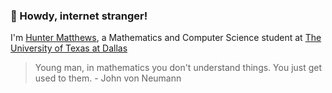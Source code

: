 ### 👋 Howdy, internet stranger!
I'm [Hunter Matthews](https://www.hunterjmatthews.com), a Mathematics and Computer Science student at [The University of Texas at Dallas](https://www.utdallas.edu/)
> Young man, in mathematics you don't understand things. You just get used to them. - John von Neumann
